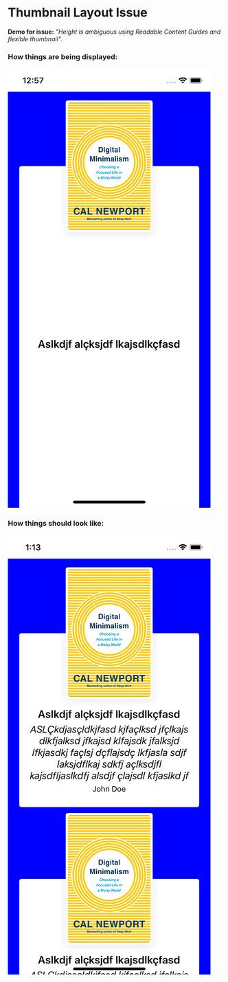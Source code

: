 # Thumbnail Layout Issue

**Demo for issue:** _"Height is ambiguous using Readable Content Guides and flexible thumbnail"._

### How things are being displayed:
![](/Screenshots/bad.png)

### How things should look like:
![](/Screenshots/good.png)
